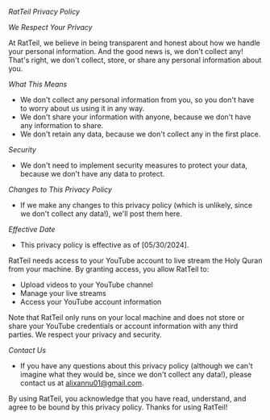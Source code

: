 *RatTeil Privacy Policy*

*We Respect Your Privacy*

At RatTeil, we believe in being transparent and honest about how we handle your personal information. And the good news is, we don't collect any! That's right, we don't collect, store, or share any personal information about you.

*What This Means*

- We don't collect any personal information from you, so you don't have to worry about us using it in any way.
- We don't share your information with anyone, because we don't have any information to share.
- We don't retain any data, because we don't collect any in the first place.

*Security*

- We don't need to implement security measures to protect your data, because we don't have any data to protect.

*Changes to This Privacy Policy*

- If we make any changes to this privacy policy (which is unlikely, since we don't collect any data!), we'll post them here.

*Effective Date*

- This privacy policy is effective as of [05/30/2024].

RatTeil needs access to your YouTube account to live stream the Holy Quran from your machine. By granting access, you allow RatTeil to:

- Upload videos to your YouTube channel
- Manage your live streams
- Access your YouTube account information

Note that RatTeil only runs on your local machine and does not store or share your YouTube credentials or account information with any third parties. We respect your privacy and security.

*Contact Us*

- If you have any questions about this privacy policy (although we can't imagine what they would be, since we don't collect any data!), please contact us at alixannu01@gmail.com.

By using RatTeil, you acknowledge that you have read, understand, and agree to be bound by this privacy policy. Thanks for using RatTeil!
